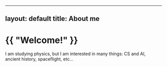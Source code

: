 
---
layout: default
title: About me
---
<h1>{{ "Welcome!" }}</h1>
<p> I am studying physics, but I am interested in many things: CS and AI, ancient history, spaceflight, etc...</p>
